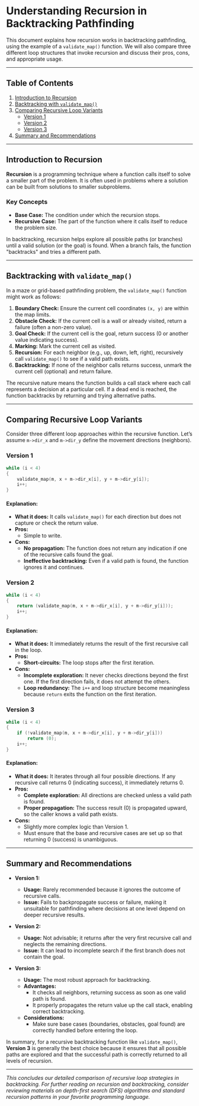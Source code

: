# Understanding Recursion in Backtracking Pathfinding

This document explains how recursion works in backtracking pathfinding, using the example of a `validate_map()` function. We will also compare three different loop structures that invoke recursion and discuss their pros, cons, and appropriate usage.

---

## Table of Contents

1. [Introduction to Recursion](#introduction-to-recursion)
2. [Backtracking with `validate_map()`](#backtracking-with-validatemap)
3. [Comparing Recursive Loop Variants](#comparing-recursive-loop-variants)
   - [Version 1](#version-1)
   - [Version 2](#version-2)
   - [Version 3](#version-3)
4. [Summary and Recommendations](#summary-and-recommendations)

---

## Introduction to Recursion

**Recursion** is a programming technique where a function calls itself to solve a smaller part of the problem. It is often used in problems where a solution can be built from solutions to smaller subproblems. 

### Key Concepts
- **Base Case:** The condition under which the recursion stops.
- **Recursive Case:** The part of the function where it calls itself to reduce the problem size.

In backtracking, recursion helps explore all possible paths (or branches) until a valid solution (or the goal) is found. When a branch fails, the function "backtracks" and tries a different path.

---

## Backtracking with `validate_map()`

In a maze or grid-based pathfinding problem, the `validate_map()` function might work as follows:

1. **Boundary Check:** Ensure the current cell coordinates `(x, y)` are within the map limits.
2. **Obstacle Check:** If the current cell is a wall or already visited, return a failure (often a non-zero value).
3. **Goal Check:** If the current cell is the goal, return success (0 or another value indicating success).
4. **Marking:** Mark the current cell as visited.
5. **Recursion:** For each neighbor (e.g., up, down, left, right), recursively call `validate_map()` to see if a valid path exists.
6. **Backtracking:** If none of the neighbor calls returns success, unmark the current cell (optional) and return failure.

The recursive nature means the function builds a call stack where each call represents a decision at a particular cell. If a dead end is reached, the function backtracks by returning and trying alternative paths.

---

## Comparing Recursive Loop Variants

Consider three different loop approaches within the recursive function. Let’s assume `m->dir_x` and `m->dir_y` define the movement directions (neighbors).

### Version 1

```c
while (i < 4)
{
    validate_map(m, x + m->dir_x[i], y + m->dir_y[i]);
    i++;
}
```

#### **Explanation:**
- **What it does:** It calls `validate_map()` for each direction but does not capture or check the return value.
- **Pros:** 
  - Simple to write.
- **Cons:**
  - **No propagation:** The function does not return any indication if one of the recursive calls found the goal.
  - **Ineffective backtracking:** Even if a valid path is found, the function ignores it and continues.
  
### Version 2

```c
while (i < 4)
{
    return (validate_map(m, x + m->dir_x[i], y + m->dir_y[i]));
    i++;
}
```

#### **Explanation:**
- **What it does:** It immediately returns the result of the first recursive call in the loop.
- **Pros:**
  - **Short-circuits:** The loop stops after the first iteration.
- **Cons:**
  - **Incomplete exploration:** It never checks directions beyond the first one. If the first direction fails, it does not attempt the others.
  - **Loop redundancy:** The `i++` and loop structure become meaningless because `return` exits the function on the first iteration.

### Version 3

```c
while (i < 4)
{
    if (!validate_map(m, x + m->dir_x[i], y + m->dir_y[i]))
        return (0);
    i++;
}
```

#### **Explanation:**
- **What it does:** It iterates through all four possible directions. If any recursive call returns 0 (indicating success), it immediately returns 0.
- **Pros:**
  - **Complete exploration:** All directions are checked unless a valid path is found.
  - **Proper propagation:** The success result (0) is propagated upward, so the caller knows a valid path exists.
- **Cons:**
  - Slightly more complex logic than Version 1.
  - Must ensure that the base and recursive cases are set up so that returning 0 (success) is unambiguous.

---

## Summary and Recommendations

- **Version 1:**  
  - **Usage:** Rarely recommended because it ignores the outcome of recursive calls.  
  - **Issue:** Fails to backpropagate success or failure, making it unsuitable for pathfinding where decisions at one level depend on deeper recursive results.

- **Version 2:**  
  - **Usage:** Not advisable; it returns after the very first recursive call and neglects the remaining directions.  
  - **Issue:** It can lead to incomplete search if the first branch does not contain the goal.

- **Version 3:**  
  - **Usage:** The most robust approach for backtracking.  
  - **Advantages:**  
    - It checks all neighbors, returning success as soon as one valid path is found.
    - It properly propagates the return value up the call stack, enabling correct backtracking.
  - **Considerations:**  
    - Make sure base cases (boundaries, obstacles, goal found) are correctly handled before entering the loop.

In summary, for a recursive backtracking function like `validate_map()`, **Version 3** is generally the best choice because it ensures that all possible paths are explored and that the successful path is correctly returned to all levels of recursion.

---

*This concludes our detailed comparison of recursive loop strategies in backtracking. For further reading on recursion and backtracking, consider reviewing materials on depth-first search (DFS) algorithms and standard recursion patterns in your favorite programming language.*
